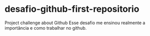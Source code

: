 # desafio-github-first-repositorio
Project challenge about Github
Esse desafio me ensinou realmente a importância e como trabalhar no github.
